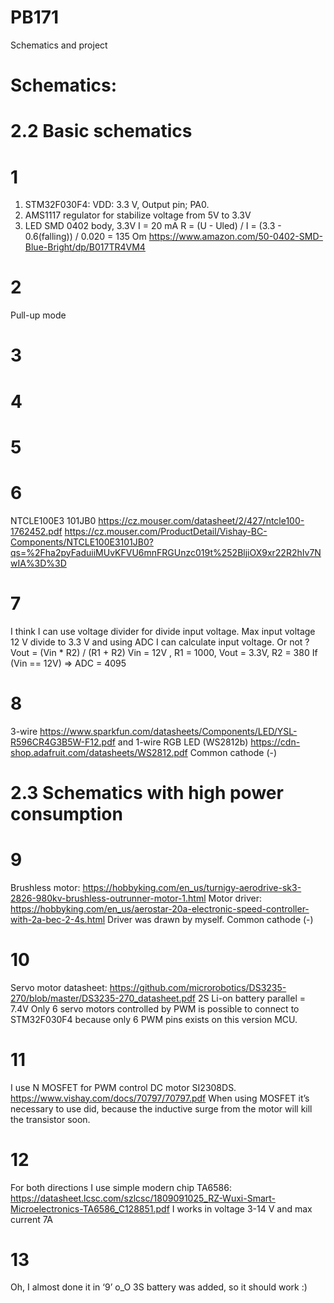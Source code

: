 # PB171
Schematics and project

# Schematics:
# 2.2 Basic schematics
# 1
1) STM32F030F4:
VDD: 3.3 V,
Output pin; PA0.
2) AMS1117 regulator for stabilize voltage from 5V to 3.3V 
3) LED SMD 0402 body, 3.3V
I = 20 mA
R = (U - Uled) / I = (3.3 - 0.6(falling)) / 0.020 = 135 Om
https://www.amazon.com/50-0402-SMD-Blue-Bright/dp/B017TR4VM4

# 2
Pull-up mode

# 3
# 4
# 5
# 6
NTCLE100E3 101JB0
https://cz.mouser.com/datasheet/2/427/ntcle100-1762452.pdf
https://cz.mouser.com/ProductDetail/Vishay-BC-Components/NTCLE100E3101JB0?qs=%2Fha2pyFaduiiMUvKFVU6mnFRGUnzc019t%252BljiOX9xr22R2hIv7NwIA%3D%3D

# 7
I think I can use voltage divider for divide input voltage.
Max input voltage 12 V divide to 3.3 V and using ADC I can calculate input voltage.
Or not ?
Vout = (Vin * R2) / (R1 + R2)
Vin = 12V , R1 = 1000, Vout = 3.3V, R2 = 380
If (Vin == 12V) => ADC = 4095

# 8
3-wire https://www.sparkfun.com/datasheets/Components/LED/YSL-R596CR4G3B5W-F12.pdf
and 
1-wire RGB LED (WS2812b) https://cdn-shop.adafruit.com/datasheets/WS2812.pdf
Common cathode (-)

# 2.3 Schematics with high power consumption
# 9
Brushless motor: https://hobbyking.com/en_us/turnigy-aerodrive-sk3-2826-980kv-brushless-outrunner-motor-1.html
Motor driver: https://hobbyking.com/en_us/aerostar-20a-electronic-speed-controller-with-2a-bec-2-4s.html
Driver was drawn by myself.
Common cathode (-)

# 10
Servo motor datasheet: https://github.com/microrobotics/DS3235-270/blob/master/DS3235-270_datasheet.pdf
2S Li-on battery parallel = 7.4V
Only 6 servo motors controlled by PWM is possible to connect to STM32F030F4 because only 6 PWM pins exists on this version MCU.

# 11
I use N MOSFET for PWM control DC motor SI2308DS. https://www.vishay.com/docs/70797/70797.pdf
When using MOSFET it’s necessary to use did, because the inductive surge from the motor will kill the transistor soon.

# 12
For both directions I use simple modern chip TA6586: https://datasheet.lcsc.com/szlcsc/1809091025_RZ-Wuxi-Smart-Microelectronics-TA6586_C128851.pdf
I works in voltage 3-14 V and max current 7A

# 13
Oh, I almost done it in ‘9’ o_O
3S battery was added, so it should work :)


